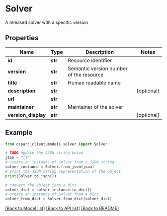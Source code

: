# Solver

A released solver with a specific version

## Properties

Name | Type | Description | Notes
------------ | ------------- | ------------- | -------------
**id** | **str** | Resource identifier | 
**version** | **str** | Semantic version number of the resource | 
**title** | **str** | Human readable name | 
**description** | **str** |  | [optional] 
**url** | **str** |  | 
**maintainer** | **str** | Maintainer of the solver | 
**version_display** | **str** |  | [optional] 

## Example

```python
from osparc_client.models.solver import Solver

# TODO update the JSON string below
json = "{}"
# create an instance of Solver from a JSON string
solver_instance = Solver.from_json(json)
# print the JSON string representation of the object
print(Solver.to_json())

# convert the object into a dict
solver_dict = solver_instance.to_dict()
# create an instance of Solver from a dict
solver_from_dict = Solver.from_dict(solver_dict)
```
[[Back to Model list]](../README.md#documentation-for-models) [[Back to API list]](../README.md#documentation-for-api-endpoints) [[Back to README]](../README.md)


